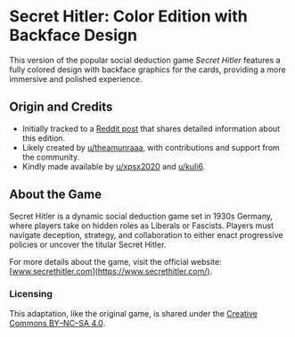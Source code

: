 # Secret Hitler: Color Edition with Backface Design
This version of the popular social deduction game *Secret Hitler* features a fully colored design with backface graphics for the cards, providing a more immersive and polished experience.

## Origin and Credits
- Initially tracked to a [Reddit post](https://www.reddit.com/r/SecretHitler/comments/43jwhm/color_printnplay_version_with_backfaces_more_info/) that shares detailed information about this edition.
- Likely created by [u/theamunraaa](https://www.reddit.com/user/theamunraaa/), with contributions and support from the community.
- Kindly made available by [u/xpsx2020](https://www.reddit.com/user/xpsx2020/) and [u/kuli6](https://www.reddit.com/user/kuli6/).

## About the Game
Secret Hitler is a dynamic social deduction game set in 1930s Germany, where players take on hidden roles as Liberals or Fascists. Players must navigate deception, strategy, and collaboration to either enact progressive policies or uncover the titular Secret Hitler.

For more details about the game, visit the official website: [www.secrethitler.com](https://www.secrethitler.com/).

### Licensing
This adaptation, like the original game, is shared under the [Creative Commons BY–NC–SA 4.0](https://creativecommons.org/licenses/by-nc-sa/4.0/).
